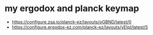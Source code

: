 # my ergodox and planck keymap

- https://configure.zsa.io/planck-ez/layouts/oGBND/latest/0
- https://configure.ergodox-ez.com/planck-ez/layouts/yElpl/latest/5
